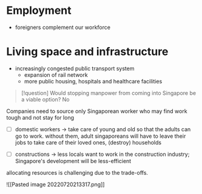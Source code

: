 # Employment

- foreigners complement our workforce

# Living space and infrastructure

- increasingly congested public transport system
	- expansion of rail network 
	- more public housing, hospitals and healthcare facilities

> [!question] Would stopping manpower from coming into Singapore be a viable option?
> No

Companies need to source only Singaporean worker who may find work tough and not stay for long

- [ ] domestic workers -> take care of young and old so that the adults can go to work. without them, adult singaporeans will have to leave their jobs to take care of their loved ones, (destroy) households
- [ ] constructions -> less locals want to work in the construction industry; Singapore's development will be less-efficient


allocating resources is challenging due to the trade-offs.

![[Pasted image 20220720213317.png]]